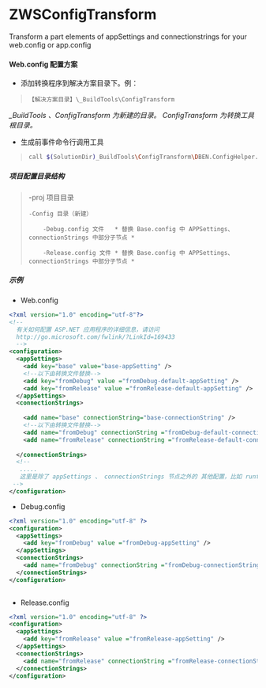 # ZWSConfigTransform
Transform a part elements of  appSettings and connectionstrings for your web.config or app.config

#### Web.config 配置方案

- 添加转换程序到解决方案目录下。例：

> ```
> 【解决方案目录】\_BuildTools\ConfigTransform
> ```

*_BuildTools 、ConfigTransform  为新建的目录。 ConfigTransform 为转换工具根目录。*

- 生成前事件命令行调用工具

> ```bash
> call $(SolutionDir)_BuildTools\ConfigTransform\DBEN.ConfigHelper.exe $(ConfigurationName) $(ProjectDir)Config\ $(ProjectDir)Web.config
> ```

##### 项目配置目录结构

> -proj 项目目录
>
>     -Config 目录（新建）
>
>         -Debug.config 文件   * 替换 Base.config 中 APPSettings、 connectionStrings 中部分子节点 *
>
>         -Release.config 文件 * 替换 Base.config 中 APPSettings、 connectionStrings 中部分子节点 *

##### 示例

- Web.config 

```xml
<?xml version="1.0" encoding="utf-8"?>
<!--
  有关如何配置 ASP.NET 应用程序的详细信息，请访问
  http://go.microsoft.com/fwlink/?LinkId=169433
  -->
<configuration>
  <appSettings>
    <add key="base" value="base-appSetting" />
    <!--以下由转换文件替换-->
    <add key="fromDebug" value ="fromDebug-default-appSetting" />
    <add key="fromRelease" value ="fromRelease-default-appSetting" />
  </appSettings>
  <connectionStrings>
      
    <add name="base" connectionString="base-connectionString" />
    <!--以下由转换文件替换-->
    <add name="fromDebug" connectionString ="fromDebug-default-connectionString" />
    <add name="fromRelease" connectionString ="fromRelease-default-connectionString" />
 
  </connectionStrings>
  <!--
   ..... 
   这里是除了 appSettings 、 connectionStrings 节点之外的 其他配置，比如 runtime 节点.
 -->
</configuration>
```

- Debug.config

```xml
<?xml version="1.0" encoding="utf-8" ?>
<configuration>
  <appSettings>
    <add key="fromDebug" value ="fromDebug-appSetting" />
  </appSettings>
  <connectionStrings>
    <add name="fromDebug" connectionString ="fromDebug-connectionString" />
  </connectionStrings>
</configuration>
 
```

- Release.config

```xml
<?xml version="1.0" encoding="utf-8" ?>
<configuration>
  <appSettings>
    <add key="fromRelease" value ="fromRelease-appSetting" />
  </appSettings>
  <connectionStrings>
    <add name="fromRelease" connectionString ="fromRelease-connectionString" />
  </connectionStrings>
</configuration>
```

